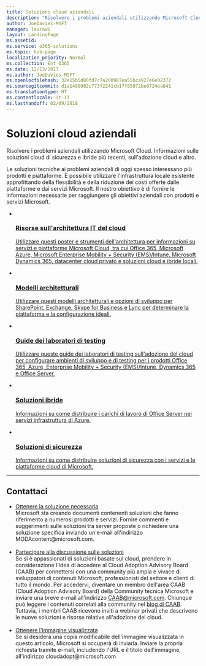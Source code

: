 ```yaml
---
title: Soluzioni cloud aziendali
description: "Risolvere i problemi aziendali utilizzando Microsoft Cloud. Informazioni sulle soluzioni cloud di sicurezza e ibride più recenti, sull'adozione cloud e altro."
author: JoeDavies-MSFT
manager: laurawi
layout: LandingPage
ms.assetid: 
ms.service: o365-solutions
ms.topic: hub-page
localization_priority: Normal
ms.collection: Ent_O365
ms.date: 12/13/2017
ms.author: JoeDavies-MSFT
ms.openlocfilehash: 32e15b5d80fd7c7a200987ea55bca927e6e02372
ms.sourcegitcommit: d1a1480982c773f2241cb17f85072be8724ea841
ms.translationtype: HT
ms.contentlocale: it-IT
ms.lasthandoff: 02/09/2018
---
```

<h1>Soluzioni cloud aziendali</h1>
<p>Risolvere i problemi aziendali utilizzando Microsoft Cloud. Informazioni sulle soluzioni cloud di sicurezza e ibride più recenti, sull'adozione cloud e altro.</p>
<p>Le soluzioni tecniche ai problemi aziendali di oggi spesso interessano più prodotti e piattaforme. È possibile utilizzare l'infrastruttura locale esistente approfittando della flessibilità e della riduzione dei costi offerte dalle piattaforme e dai servizi Microsoft. Il nostro obiettivo è di fornire le informazioni necessarie per raggiungere gli obiettivi aziendali con prodotti e servizi Microsoft.</p>
<ul class="cardsF panelContent">
    <li>
        <a href="/office365/enterprise/microsoft-cloud-it-architecture-resources">
        <div class="cardSize">
            <div class="cardPadding">
                <div class="card">
                    <div class="cardImageOuter">
                        <div class="cardImage">
                            <img src="https://docs.microsoft.com/en-us/media/common/i_cloud_it_architecture.svg" alt="" />
                        </div>
                    </div>
                    <div class="cardText">
                        <h3>Risorse sull'architettura IT del cloud</h3>
                <p>Utilizzare questi poster e strumenti dell'architettura per informazioni su servizi e piattaforme Microsoft Cloud, tra cui Office 365, Microsoft Azure, Microsoft Enterprise Mobility + Security (EMS)/Intune, Microsoft Dynamics 365, datacenter cloud privato e soluzioni cloud e ibride locali.</p>
                    </div>
                </div>
            </div>
        </div>
        </a>
    </li> 
    <li>
        <a href="/office365/enterprise/architectural-models-for-sharepoint-exchange-skype-for-business-and-lync">
        <div class="cardSize">
            <div class="cardPadding">
                <div class="card">
                    <div class="cardImageOuter">
                        <div class="cardImage">
                            <img src="https://docs.microsoft.com/media/common/i_architecture.svg" alt="" />
                        </div>
                    </div>
                    <div class="cardText">
                        <h3>Modelli architetturali</h3>
                <p>Utilizzare questi modelli architetturali e opzioni di sviluppo per SharePoint, Exchange, Skype for Business e Lync per determinare la piattaforma e la configurazione ideali.</p>
                    </div>
                </div>
            </div>
        </div>
        </a>
    </li>
    <li>
        <a href="/office365/enterprise/cloud-adoption-test-lab-guides-tlgs">
        <div class="cardSize">
            <div class="cardPadding">
                <div class="card">
                    <div class="cardImageOuter">
                        <div class="cardImage">
                            <img src="https://docs.microsoft.com/media/common/i_test.svg" alt="" />
                        </div>
                    </div>
                    <div class="cardText">
                        <h3>Guide dei laboratori di testing</h3>
                <p>Utilizzare queste guide dei laboratori di testing sull'adozione del cloud per configurare ambienti di sviluppo e di testing per i prodotti Office 365, Azure, Enterprise Mobility + Security (EMS)/Intune, Dynamics 365 e Office Server.</p>
                    </div>
                </div>
            </div>
        </div>
        </a>
    </li>
    <li>
        <a href="/office365/enterprise/hybrid-solutions">
        <div class="cardSize">
            <div class="cardPadding">
                <div class="card">
                    <div class="cardImageOuter">
                        <div class="cardImage">
                            <img src="https://docs.microsoft.com/en-us/media/common/i_hybrid.svg" alt="" />
                        </div>
                    </div>
                    <div class="cardText">
                        <h3>Soluzioni ibride</h3>
                <p>Informazioni su come distribuire i carichi di lavoro di Office Server nei servizi infrastruttura di Azure.</p>
                    </div>
                </div>
            </div>
        </div>
        </a>
    </li>
    <li>
        <a href="/office365/enterprise/security-solutions">
        <div class="cardSize">
            <div class="cardPadding">
                <div class="card">
                    <div class="cardImageOuter">
                        <div class="cardImage">
                            <img src="https://docs.microsoft.com/media/common/i_cloud-security.svg" alt="" />
                        </div>
                    </div>
                    <div class="cardText">
                        <h3>Soluzioni di sicurezza</h3>
                <p>Informazioni su come distribuire soluzioni di sicurezza con i servizi e le piattaforme cloud di Microsoft.</p>
                    </div>
                </div>
            </div>
        </div>
        </a>
    </li>
</ul>

---

<h2>Contattaci</h2>
<ul>
    <li><a href="mailto:cloudadopt@microsoft.com?Subject=[Cloud%20Adoption%20Content%20Feedback]:%20">Ottenere la soluzione necessaria</a><br>Microsoft sta creando documenti contenenti soluzioni che fanno riferimento a numerosi prodotti e servizi. Fornire commenti e suggerimenti sulle soluzioni tra server proposte o richiedere una soluzione specifica inviando un'e-mail all'indirizzo MODAcontent@microsoft.com.</li><br>
    <li><a href="https://aka.ms/caab">Partecipare alla discussione sulle soluzioni</a><br>Se si è appassionati di soluzioni basate sul cloud, prendere in considerazione l'idea di accedere al Cloud Adoption Advisory Board (CAAB) per connettersi con una community più ampia e vivace di sviluppatori di contenuti Microsoft, professionisti del settore e clienti di tutto il mondo. Per accedervi, diventare un membro dell'area CAAB (Cloud Adoption Advisory Board) della Community tecnica Microsoft e inviare una breve e-mail all'indirizzo <a href="mailto:caab@microsoft.com?Subject=I%20just%20joined%20the%20Cloud%20Adoption%20Advisory%20Board!">CAAB@microsoft.com</a>. Chiunque può leggere i contenuti correlati alla community nel <a href="https://blogs.technet.com/b/solutions_advisory_board/">blog di CAAB</a>. Tuttavia, i membri CAAB ricevono inviti a webinar privati che descrivono le nuove soluzioni e risorse relative all'adozione del cloud.</li><br>
    <li><a href="mailto:cloudadopt@microsoft.com?subject=[Art%20Request]:%20">Ottenere l'immagine visualizzata</a><br>Se si desidera una copia modificabile dell'immagine visualizzata in questo articolo, Microsoft si occuperà di inviarla. Inviare la propria richiesta tramite e-mail, includendo l'URL e il titolo dell'immagine, all'indirizzo cloudadopt@microsoft.com</li>
</ul>